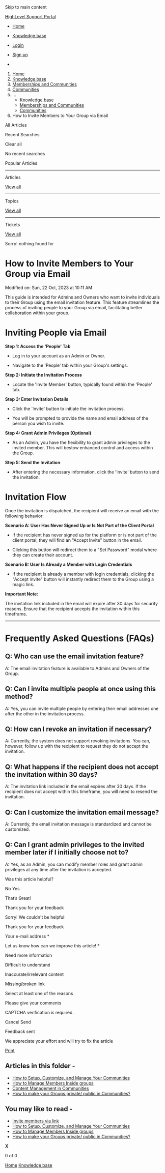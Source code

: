 Skip to main content

[ HighLevel Support Portal ](https://help.gohighlevel.com)

  * [ Home ](/support/home)
  * [ Knowledge base ](/support/solutions)

  * [Login](/support/login)
  * [Sign up](/support/signup)
  * 

  1. [Home](/support/home)
  2. [Knowledge base](/support/solutions)
  3. [Memberships and Communities](/support/solutions/155000000006)
  4. [Communities](/support/solutions/folders/155000000024)
  5. ... 
     * [Knowledge base](/support/solutions)
     * [Memberships and Communities](/support/solutions/155000000006)
     * [Communities](/support/solutions/folders/155000000024)
  6. How to Invite Members to Your Group via Email

All  Articles 

Recent Searches

Clear all

No recent searches

Popular Articles

* * *

Articles

[View all](/support/search/solutions)

* * *

Topics

[View all](/support/search/topics)

* * *

Tickets

[View all](/support/search/tickets)

Sorry! nothing found for   

# How to Invite Members to Your Group via Email

Modified on: Sun, 22 Oct, 2023 at 10:11 AM

This guide is intended for Admins and Owners who want to invite individuals to their Group using the email invitation feature. This feature streamlines the process of inviting people to your Group via email, facilitating better collaboration within your group.

# **Inviting People via Email**

**Step 1: Access the 'People' Tab**

  * Log in to your account as an Admin or Owner.  

  * Navigate to the 'People' tab within your Group's settings.

**Step 2: Initiate the Invitation Process**

  * Locate the 'Invite Member' button, typically found within the 'People' tab.

**Step 3: Enter Invitation Details**

  * Click the 'Invite' button to initiate the invitation process.  

  * You will be prompted to provide the name and email address of the person you wish to invite.

**Step 4: Grant Admin Privileges (Optional)**

  * As an Admin, you have the flexibility to grant admin privileges to the invited member. This will bestow enhanced control and access within the Group.

**Step 5: Send the Invitation**

  * After entering the necessary information, click the 'Invite' button to send the invitation.

# **Invitation Flow**

Once the invitation is dispatched, the recipient will receive an email with the following behavior:

**Scenario A: User Has Never Signed Up or Is Not Part of the Client Portal**

  * If the recipient has never signed up for the platform or is not part of the client portal, they will find an "Accept Invite" button in the email.  

  * Clicking this button will redirect them to a "Set Password" modal where they can create their account.

**Scenario B: User Is Already a Member with Login Credentials**

  * If the recipient is already a member with login credentials, clicking the "Accept Invite" button will instantly redirect them to the Group using a magic link.

**Important Note:**

The invitation link included in the email will expire after 30 days for security reasons. Ensure that the recipient accepts the invitation within this timeframe.

* * *

# **Frequently Asked Questions (FAQs)**

## **Q: Who can use the email invitation feature?**

A: The email invitation feature is available to Admins and Owners of the Group.

## **Q: Can I invite multiple people at once using this method?**

A: Yes, you can invite multiple people by entering their email addresses one after the other in the invitation process.

## **Q: How can I revoke an invitation if necessary?**

A: Currently, the system does not support revoking invitations. You can, however, follow up with the recipient to request they do not accept the invitation.

## **Q: What happens if the recipient does not accept the invitation within 30 days?**

A: The invitation link included in the email expires after 30 days. If the recipient does not accept within this timeframe, you will need to resend the invitation.

## **Q: Can I customize the invitation email message?**

A: Currently, the email invitation message is standardized and cannot be customized.

## **Q: Can I grant admin privileges to the invited member later if I initially choose not to?**

A: Yes, as an Admin, you can modify member roles and grant admin privileges at any time after the invitation is accepted.

Was this article helpful?

No  Yes 

That’s Great!

Thank you for your feedback

Sorry! We couldn't be helpful

Thank you for your feedback

Your e-mail address *

Let us know how can we improve this article! *

Need more information 

Difficult to understand 

Inaccurate/irrelevant content 

Missing/broken link 

Select at least one of the reasons 

Please give your comments 

CAPTCHA verification is required. 

Cancel  Send 

Feedback sent

We appreciate your effort and will try to fix the article

[Print](javascript:print\(\))

## Articles in this folder -

  * [How to Setup, Customize, and Manage Your Communities](/support/solutions/articles/155000000280-how-to-setup-customize-and-manage-your-communities)
  * [How to Manage Members Inside groups](/support/solutions/articles/155000000289-how-to-manage-members-inside-groups)
  * [Content Management in Communities](/support/solutions/articles/155000000297-content-management-in-communities)
  * [How to make your Groups private/ public in Communities?](/support/solutions/articles/155000000735-how-to-make-your-groups-private-public-in-communities-)

## You may like to read -

  * [Invite members via link](/support/solutions/articles/155000001303-invite-members-via-link)
  * [How to Setup, Customize, and Manage Your Communities](/support/solutions/articles/155000000280-how-to-setup-customize-and-manage-your-communities)
  * [How to Manage Members Inside groups](/support/solutions/articles/155000000289-how-to-manage-members-inside-groups)
  * [How to make your Groups private/ public in Communities?](/support/solutions/articles/155000000735-how-to-make-your-groups-private-public-in-communities-)

**X**

0 of 0 []()

[Home](/support/home) [Knowledge base](/support/solutions)
